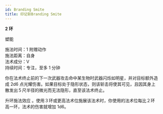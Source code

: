 ```yaml
---
id: Branding Smite
title: 印记斩Branding Smite
---
```


**2 环**

塑能

施法时间：1 附赠动作  
施法距离：自身  
法术成分：V  
持续时间：专注，至多 1 分钟

你在法术终止前的下一次武器攻击命中某生物时武器闪烁如明星，并对目标额外造成 2d6 点光耀伤害。如果目标处于隐形状态，则该斩击将使其可见，且因其身上散发出５尺半径的微光而无法隐形，直至该法术终止。

升环施法效应
。使用３环或更高法术位施展该法术时，你使用的法术位每比２环高一环，法术的伤害就增加 1d6。
